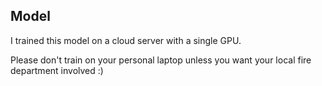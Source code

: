 ## Model

I trained this model on a cloud server with a single GPU.

Please don't train on your personal laptop unless you want your local fire department involved :)

